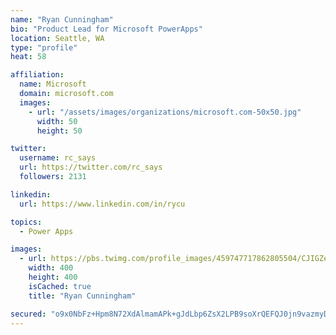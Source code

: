 ```yaml
---
name: "Ryan Cunningham"
bio: "Product Lead for Microsoft PowerApps"
location: Seattle, WA
type: "profile"
heat: 58

affiliation:
  name: Microsoft
  domain: microsoft.com
  images:
    - url: "/assets/images/organizations/microsoft.com-50x50.jpg"
      width: 50
      height: 50

twitter:
  username: rc_says
  url: https://twitter.com/rc_says
  followers: 2131

linkedin:
  url: https://www.linkedin.com/in/rycu

topics:
  - Power Apps

images:
  - url: https://pbs.twimg.com/profile_images/459747717862805504/CJIGZejd_400x400.png
    width: 400
    height: 400
    isCached: true
    title: "Ryan Cunningham"

secured: "o9x0NbFz+Hpm8N72XdAlmamAPk+gJdLbp6ZsX2LPB9soXrQEFQJ0jn9vazmyD4ruZVrkJFerlIYvmdKdBydjV9/VuUwfqWNdz4BPK+3cqCmrp80TPwQFZ9Y8T66uh2Y4JIkExaJDv+NIWlyCnoyd46NezTP0VdRDxpnb18gg/t+PBrytlCx2+jFTFflVDwVY9IdJTVjwJIU51mP00PsFQKtTrsGh6ZK00KrNBSkaXxb5PHmd+QbIwbJWVXWD+JpPjpexSX+vWzmf8MadlyMMrmtV7rJlkohyQc700eebwEQtlT+SnCNyjJhszuaKzEYbYA3dlNpkC41uV25b9tJVa3FHpjtLEUB5kmtDRY1Vt1+RyjZiUC4QdWy/K8z5nNzRQQriq3VYl7Xn4gsYdzVIS+YBK1Iqqx9OVbW5m9X/XPM=;ONW95+KtLP1CL5QkDJXtRA=="
---
```


